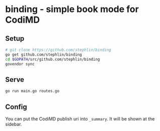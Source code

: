 # binding - simple book mode for CodiMD #

## Setup ##

```bash
# git clone https://github.com/stephlin/binding
go get github.com/stephlin/binding
cd $GOPATH/src/github.com/stephlin/binding
govendor sync
```

## Serve ##

```bash
go run main.go routes.go
```

## Config ##

You can put the CodiMD publish uri into `_summary`. It will be shown at the sidebar.
